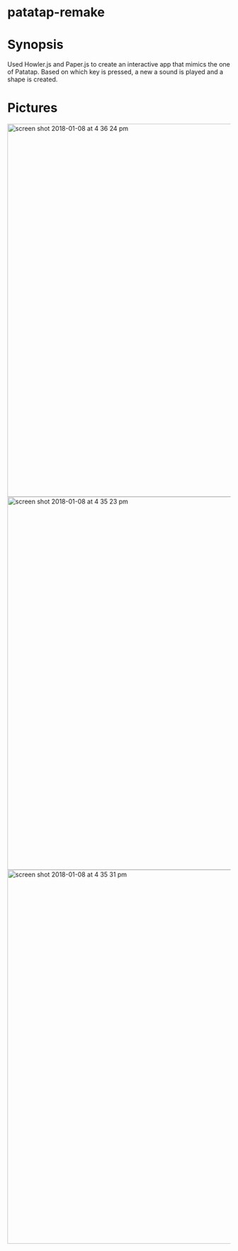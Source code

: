 # patatap-remake

# Synopsis

Used Howler.js and Paper.js to create an interactive app that mimics the one of Patatap. Based on which key is pressed, a new a sound is played and a shape is created.

# Pictures
<img width="843" alt="screen shot 2018-01-08 at 4 36 24 pm" src="https://user-images.githubusercontent.com/24598201/34732717-091eaa0c-f534-11e7-8293-f6ebc171351f.png">
<img width="843" alt="screen shot 2018-01-08 at 4 35 23 pm" src="https://user-images.githubusercontent.com/24598201/34732718-09327c58-f534-11e7-914a-864a0039cc88.png">
<img width="845" alt="screen shot 2018-01-08 at 4 35 31 pm" src="https://user-images.githubusercontent.com/24598201/34732719-0942946c-f534-11e7-9cb9-ca4a2410289d.png">


